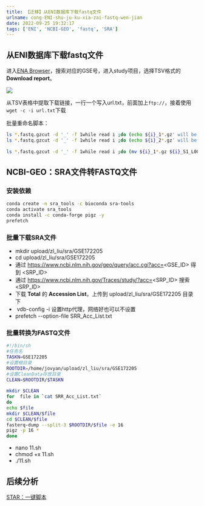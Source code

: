 ```yaml
---
title: 【迁移】从ENI数据库下载fastq文件
urlname: cong-ENI-shu-ju-ku-xia-zai-fastq-wen-jian
date: 2022-09-25 19:32:17
tags: ['ENI', 'NCBI-GEO', 'fastq', 'SRA']
---
```

## 从ENI数据库下载fastq文件
进入[ENA Browser](https://www.ebi.ac.uk/ena/browser/view/PRJNA573608?show=reads)，搜索对应的GSE号，进入study项目，选择TSV格式的**Download report**。

![](https://img.limour.top/2023/09/01/64f1ccc8a3734.webp)

从TSV表格中提取下载链接，一行一个写入url.txt，前面加上`ftp://`，接着使用`wget -c -i url.txt`下载

批量重命名脚本：

```bash
ls *.fastq.gzcut -d '_' -f 1while read i ;do (echo ${i}_1*.gz' will be moved to '${i}_S1_L001_R1_001.fastq.gz);done
ls *.fastq.gzcut -d '_' -f 1while read i ;do (echo ${i}_2*.gz' will be moved to '${i}_S1_L001_R2_001.fastq.gz);done
 
ls *.fastq.gzcut -d '_' -f 1while read i ;do (mv ${i}_1*.gz ${i}_S1_L001_R1_001.fastq.gz;mv ${i}_2*.gz ${i}_S1_L001_R2_001.fastq.gz);done
```

## NCBI-GEO：SRA文件转FASTQ文件

### 安装依赖
```bash
conda create -n sra_tools -c bioconda sra-tools
conda activate sra_tools
conda install -c conda-forge pigz -y
prefetch
```

### 批量下载SRA文件

*   mkdir upload/zl\_liu/sra/GSE172205
*   cd upload/zl\_liu/sra/GSE172205
*   通过 https://www.ncbi.nlm.nih.gov/geo/query/acc.cgi?acc=<GSE\_ID> 得到 <SRP\_ID>
*   通过 https://www.ncbi.nlm.nih.gov/Traces/study/?acc=<SRP\_ID> 搜索 <SRP\_ID>
*   下载 **Total** 的 **Accession List**，上传到 upload/zl\_liu/sra/GSE172205 目录下
*    vdb-config -i 设置http代理，网络好也可以不设置
*   prefetch --option-file SRR\_Acc\_List.txt

### 批量转换为FASTQ文件

```sh
#!/bin/sh
#任务名
TASKN=GSE172205
#设置根目录
ROOTDIR=/home/jovyan/upload/zl_liu/sra/GSE172205
#设置CleanData存放目录
CLEAN=$ROOTDIR/$TASKN
 
mkdir $CLEAN
for  file in `cat SRR_Acc_List.txt`
do
echo $file
mkdir $CLEAN/$file
cd $CLEAN/$file
fasterq-dump --split-3 $ROOTDIR/$file -e 16
pigz -p 16 *
done
```

*   nano 11.sh
*   chmod +x 11.sh
*   ./11.sh

## 后续分析
[STAR：一键脚本](/STAR--yi-jian-jiao-ben)